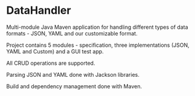 # DataHandler
Multi-module Java Maven application for handling different types of data formats - JSON, YAML and our customizable format. 

Project contains 5 modules - specification, three implementations (JSON, YAML and Custom) and a GUI test app.

All CRUD operations are supported.

Parsing JSON and YAML done with Jackson libraries.

Build and dependency management done with Maven.
